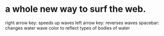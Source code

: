 # a whole new way to surf the web.

right arrow key: speeds up waves
left arrow key: reverses waves
spacebar: changes water wave color to reflect types of bodies of water



